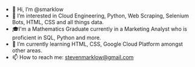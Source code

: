 - 👋 Hi, I’m @smarklow
- 👀 I’m interested in Cloud Engineering, Python, Web Scraping, Selenium Bots, HTML, CSS and all things data.
- 🎓I'm a Mathematics Graduate currently in a Marketing Analyst who is proficient in SQL, Python and more.
- 🌱 I’m currently learning HTML, CSS, Google Cloud Platform amongst other areas.
- 📫 How to reach me: stevenmarklow@gmail.com

<!---
smarklow/smarklow is a ✨ special ✨ repository because its `README.md` (this file) appears on your GitHub profile.
You can click the Preview link to take a look at your changes.
--->
